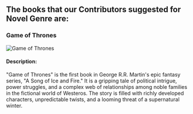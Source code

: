 ## The books that our Contributors suggested for Novel Genre are:
### Game of Thrones

![Game of Thrones](image.png)
#### Description:
"Game of Thrones" is the first book in George R.R. Martin's epic fantasy series, "A Song of Ice and Fire." It is a gripping tale of political intrigue, power struggles, and a complex web of relationships among noble families in the fictional world of Westeros. The story is filled with richly developed characters, unpredictable twists, and a looming threat of a supernatural winter.